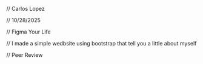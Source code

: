 // Carlos Lopez 

 // 10/28/2025

 // Figma Your Life

 // I made a simple wedbsite using bootstrap that tell you a little about myself 
 
// Peer Review
